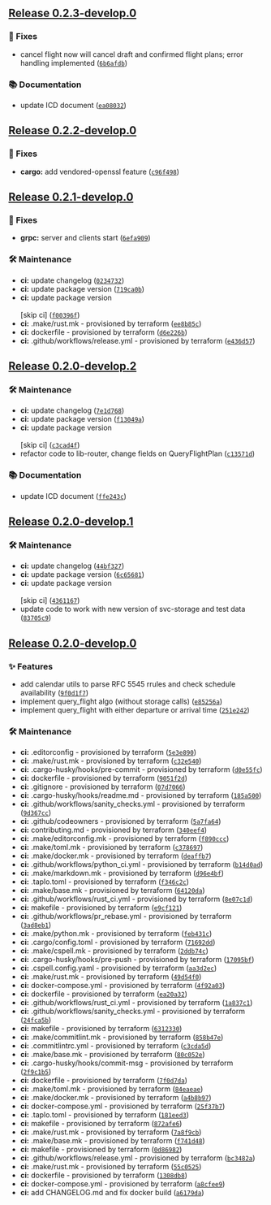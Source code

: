 ## [Release 0.2.3-develop.0](https://github.com/Arrow-air/svc-scheduler/releases/tag/v0.2.3-develop.0)

### 🐛 Fixes

- cancel flight now will cancel draft and confirmed flight plans; error handling implemented ([`6b6afdb`](https://github.com/Arrow-air/svc-scheduler/commit/6b6afdb545007c686f831c6cb34803d23e3720b8))

### 📚 Documentation

- update ICD document ([`ea08032`](https://github.com/Arrow-air/svc-scheduler/commit/ea08032666b9e60112414076f10001c19e1f9f23))

## [Release 0.2.2-develop.0](https://github.com/Arrow-air/svc-scheduler/releases/tag/v0.2.2-develop.0)

### 🐛 Fixes

-  **cargo:** add vendored-openssl feature ([`c96f498`](https://github.com/Arrow-air/svc-scheduler/commit/c96f498464f504716eb19bd2d1c44650785cef1e))

## [Release 0.2.1-develop.0](https://github.com/Arrow-air/svc-scheduler/releases/tag/v0.2.1-develop.0)

### 🐛 Fixes

-  **grpc:** server and clients start ([`6efa909`](https://github.com/Arrow-air/svc-scheduler/commit/6efa909a1953796cb712a9f878de9f8cdd8b66ba))

### 🛠 Maintenance

-  **ci:** update changelog ([`0234732`](https://github.com/Arrow-air/svc-scheduler/commit/023473211a26c1ad9378c771cedeaf96251bba62))
-  **ci:** update package version ([`719ca0b`](https://github.com/Arrow-air/svc-scheduler/commit/719ca0bdf1fad038279dce4efae9eb51e447466c))
-  **ci:** update package version<br/><br/>[skip ci] ([`f00396f`](https://github.com/Arrow-air/svc-scheduler/commit/f00396ffc79b8466b337ea36b75c325704db980c))
-  **ci:** .make/rust.mk - provisioned by terraform ([`ee8b85c`](https://github.com/Arrow-air/svc-scheduler/commit/ee8b85c26efe6e686aa8ca2ae9dcd931dd57f1a2))
-  **ci:** dockerfile - provisioned by terraform ([`d6e226b`](https://github.com/Arrow-air/svc-scheduler/commit/d6e226b670bee08a79675917b77e5e41f4665ccd))
-  **ci:** .github/workflows/release.yml - provisioned by terraform ([`e436d57`](https://github.com/Arrow-air/svc-scheduler/commit/e436d572e7561fd8996e961d5e561028adf79be6))

## [Release 0.2.0-develop.2](https://github.com/Arrow-air/svc-scheduler/releases/tag/v0.2.0-develop.2)

### 🛠 Maintenance

-  **ci:** update changelog ([`7e1d768`](https://github.com/Arrow-air/svc-scheduler/commit/7e1d7683b10479673e1652c8af3a4f54a744ed1d))
-  **ci:** update package version ([`f13049a`](https://github.com/Arrow-air/svc-scheduler/commit/f13049ae83fa18f713b95addf5c9d8555016fc5f))
-  **ci:** update package version<br/><br/>[skip ci] ([`c3cad4f`](https://github.com/Arrow-air/svc-scheduler/commit/c3cad4f9f73dd516db82eef5524b0c3b79e354b6))
- refactor code to lib-router, change fields on QueryFlightPlan ([`c13571d`](https://github.com/Arrow-air/svc-scheduler/commit/c13571d11c16112cb7dc3fd57afc489537322db7))

### 📚 Documentation

- update ICD document ([`ffe243c`](https://github.com/Arrow-air/svc-scheduler/commit/ffe243c365c3e2f90f9d4083b04af116d7fcf833))

## [Release 0.2.0-develop.1](https://github.com/Arrow-air/svc-scheduler/releases/tag/v0.2.0-develop.1)

### 🛠 Maintenance

-  **ci:** update changelog ([`44bf327`](https://github.com/Arrow-air/svc-scheduler/commit/44bf327bc02f5a05309e10fe9c43cf5efa083723))
-  **ci:** update package version ([`6c65681`](https://github.com/Arrow-air/svc-scheduler/commit/6c656810268afd35e0c3303af196e85f1c463462))
-  **ci:** update package version<br/><br/>[skip ci] ([`4361167`](https://github.com/Arrow-air/svc-scheduler/commit/43611676a4a4b372daf385492335719beda2031a))
- update code to work with new version of svc-storage and test data ([`83705c9`](https://github.com/Arrow-air/svc-scheduler/commit/83705c91a74c6615a4740f6761e9fb3597db3a58))

## [Release 0.2.0-develop.0](https://github.com/Arrow-air/svc-scheduler/releases/tag/v0.2.0-develop.0)

### ✨ Features

- add calendar utils to parse RFC 5545 rrules and check schedule availability ([`9f0d1f7`](https://github.com/Arrow-air/svc-scheduler/commit/9f0d1f72fb2db70d04563a5ba5d79b42b20f64a6))
- implement query_flight algo (without storage calls) ([`e85256a`](https://github.com/Arrow-air/svc-scheduler/commit/e85256a032403dc0ab5452f95352c3b1365bf2ed))
- implement query_flight with either departure or arrival time ([`251e242`](https://github.com/Arrow-air/svc-scheduler/commit/251e2424173aa87f49f4188a003b479348affc03))

### 🛠 Maintenance

-  **ci:** .editorconfig - provisioned by terraform ([`5e3e890`](https://github.com/Arrow-air/svc-scheduler/commit/5e3e8909ca9019d1a212b7c8d3daf807a48066a2))
-  **ci:** .make/rust.mk - provisioned by terraform ([`c32e540`](https://github.com/Arrow-air/svc-scheduler/commit/c32e540748be0a314e653938f685da438d474ad9))
-  **ci:** .cargo-husky/hooks/pre-commit - provisioned by terraform ([`d0e55fc`](https://github.com/Arrow-air/svc-scheduler/commit/d0e55fc4134d601e5f4173933fa401fa429311df))
-  **ci:** dockerfile - provisioned by terraform ([`9051f2d`](https://github.com/Arrow-air/svc-scheduler/commit/9051f2de6a1d5717d773702f4d19759154924d11))
-  **ci:** .gitignore - provisioned by terraform ([`07d7066`](https://github.com/Arrow-air/svc-scheduler/commit/07d70665682a12cb3e812471b7cc948c4a4fb9ce))
-  **ci:** .cargo-husky/hooks/readme.md - provisioned by terraform ([`185a500`](https://github.com/Arrow-air/svc-scheduler/commit/185a500026df443663c3a5ad41cdbb8c8805b84b))
-  **ci:** .github/workflows/sanity_checks.yml - provisioned by terraform ([`9d367cc`](https://github.com/Arrow-air/svc-scheduler/commit/9d367ccb14e853a8652e4eb36ca07466ab2c9201))
-  **ci:** .github/codeowners - provisioned by terraform ([`5a7fa64`](https://github.com/Arrow-air/svc-scheduler/commit/5a7fa641060877deca5e635bfc9ddd65cbcbee33))
-  **ci:** contributing.md - provisioned by terraform ([`340eef4`](https://github.com/Arrow-air/svc-scheduler/commit/340eef4a0b8d73b4996ea71ca880c286e500d059))
-  **ci:** .make/editorconfig.mk - provisioned by terraform ([`f890ccc`](https://github.com/Arrow-air/svc-scheduler/commit/f890ccc2649caa8b1817296d3f8c01d6d2e66e24))
-  **ci:** .make/toml.mk - provisioned by terraform ([`c378697`](https://github.com/Arrow-air/svc-scheduler/commit/c378697f5d9f1968cce37ff00177add220b615ec))
-  **ci:** .make/docker.mk - provisioned by terraform ([`deaffb7`](https://github.com/Arrow-air/svc-scheduler/commit/deaffb707f96d272830cc2eb953ea84b9f86e456))
-  **ci:** .github/workflows/python_ci.yml - provisioned by terraform ([`b14d0ad`](https://github.com/Arrow-air/svc-scheduler/commit/b14d0ad85cdd79c8d631c89e62e1cf88862688aa))
-  **ci:** .make/markdown.mk - provisioned by terraform ([`d96e4bf`](https://github.com/Arrow-air/svc-scheduler/commit/d96e4bf2d09bab2fcdb8c1ccf45e4bbb4a6701a3))
-  **ci:** .taplo.toml - provisioned by terraform ([`f346c2c`](https://github.com/Arrow-air/svc-scheduler/commit/f346c2cb9e7677a23ce87090d97f6947725c5b39))
-  **ci:** .make/base.mk - provisioned by terraform ([`64120da`](https://github.com/Arrow-air/svc-scheduler/commit/64120da58a0934b095a2118d6118e7b2af95d80b))
-  **ci:** .github/workflows/rust_ci.yml - provisioned by terraform ([`8e07c1d`](https://github.com/Arrow-air/svc-scheduler/commit/8e07c1d044d27adedd76f05b026fa3dec9cce097))
-  **ci:** makefile - provisioned by terraform ([`e9cf121`](https://github.com/Arrow-air/svc-scheduler/commit/e9cf121e9a22eb0648fa6d0e4c5ff80a784aea0a))
-  **ci:** .github/workflows/pr_rebase.yml - provisioned by terraform ([`3ad8eb1`](https://github.com/Arrow-air/svc-scheduler/commit/3ad8eb1930705e3c30e7c208eb6411f5e7c7eeae))
-  **ci:** .make/python.mk - provisioned by terraform ([`feb431c`](https://github.com/Arrow-air/svc-scheduler/commit/feb431cb8d3ac16ff77e8fec55c8020b890251a3))
-  **ci:** .cargo/config.toml - provisioned by terraform ([`71692dd`](https://github.com/Arrow-air/svc-scheduler/commit/71692ddcf710ad32e95e14e84707ea9f1adab211))
-  **ci:** .make/cspell.mk - provisioned by terraform ([`2ddb74c`](https://github.com/Arrow-air/svc-scheduler/commit/2ddb74c34c201385b4a79c6b66c0f09f3756d63c))
-  **ci:** .cargo-husky/hooks/pre-push - provisioned by terraform ([`17095bf`](https://github.com/Arrow-air/svc-scheduler/commit/17095bfe7870e8459e840b7d30046d65c04d1d76))
-  **ci:** .cspell.config.yaml - provisioned by terraform ([`aa3d2ec`](https://github.com/Arrow-air/svc-scheduler/commit/aa3d2ec207511ef5d030b739dfd5b30d235acc16))
-  **ci:** .make/rust.mk - provisioned by terraform ([`49d54f0`](https://github.com/Arrow-air/svc-scheduler/commit/49d54f032af404008e2e860aae26189004fa763c))
-  **ci:** docker-compose.yml - provisioned by terraform ([`4f92a03`](https://github.com/Arrow-air/svc-scheduler/commit/4f92a03392cc72c6aa381f27754209f085b35eef))
-  **ci:** dockerfile - provisioned by terraform ([`ea20a32`](https://github.com/Arrow-air/svc-scheduler/commit/ea20a323133a9677eda9db90b121752dcc551508))
-  **ci:** .github/workflows/rust_ci.yml - provisioned by terraform ([`1a837c1`](https://github.com/Arrow-air/svc-scheduler/commit/1a837c14e6dd789b31ee9d36a8733d5c96719b75))
-  **ci:** .github/workflows/sanity_checks.yml - provisioned by terraform ([`24fca5b`](https://github.com/Arrow-air/svc-scheduler/commit/24fca5b02eb41d82ad59ad1792f35fc0ec4c4f03))
-  **ci:** makefile - provisioned by terraform ([`6312330`](https://github.com/Arrow-air/svc-scheduler/commit/63123308b95dfd8146042cfcfc4284a0337beed5))
-  **ci:** .make/commitlint.mk - provisioned by terraform ([`858b47e`](https://github.com/Arrow-air/svc-scheduler/commit/858b47e27d6663bd379be17c008b5bbe0542011a))
-  **ci:** .commitlintrc.yml - provisioned by terraform ([`c3cda5d`](https://github.com/Arrow-air/svc-scheduler/commit/c3cda5d92956c4d957a7a7e0879ed90e2e73a404))
-  **ci:** .make/base.mk - provisioned by terraform ([`80c052e`](https://github.com/Arrow-air/svc-scheduler/commit/80c052ed2f8c3e9b441603632c0d2688fb08c3f9))
-  **ci:** .cargo-husky/hooks/commit-msg - provisioned by terraform ([`2f9c1b5`](https://github.com/Arrow-air/svc-scheduler/commit/2f9c1b5df39162f552ba2aa478051a23363b683b))
-  **ci:** dockerfile - provisioned by terraform ([`7f0d7da`](https://github.com/Arrow-air/svc-scheduler/commit/7f0d7da5bced7150f364c535182e0e05ed37ea14))
-  **ci:** .make/toml.mk - provisioned by terraform ([`84eaeae`](https://github.com/Arrow-air/svc-scheduler/commit/84eaeae8a126d045689c38a78f71e3cd62c64d91))
-  **ci:** .make/docker.mk - provisioned by terraform ([`a4b8b97`](https://github.com/Arrow-air/svc-scheduler/commit/a4b8b97e1e33fa693f5559b62f22615651944c0b))
-  **ci:** docker-compose.yml - provisioned by terraform ([`25f37b7`](https://github.com/Arrow-air/svc-scheduler/commit/25f37b76fdbff5404c6050c911aaa1fe9cb53cb5))
-  **ci:** .taplo.toml - provisioned by terraform ([`181eed3`](https://github.com/Arrow-air/svc-scheduler/commit/181eed37d4622456a12e7a9e841a177d7108ca75))
-  **ci:** makefile - provisioned by terraform ([`872afe6`](https://github.com/Arrow-air/svc-scheduler/commit/872afe623b5392c8f4b03a55eb80f42afbc7bdf7))
-  **ci:** .make/rust.mk - provisioned by terraform ([`7a8f9cb`](https://github.com/Arrow-air/svc-scheduler/commit/7a8f9cb030a17b1bb23a0b46256c474997b66247))
-  **ci:** .make/base.mk - provisioned by terraform ([`f741d48`](https://github.com/Arrow-air/svc-scheduler/commit/f741d48af627dab0cdcb1de8de4d34f7d98f8190))
-  **ci:** makefile - provisioned by terraform ([`0d86982`](https://github.com/Arrow-air/svc-scheduler/commit/0d869827ad4eac3453f03761cd005f432593fc15))
-  **ci:** .github/workflows/release.yml - provisioned by terraform ([`bc3482a`](https://github.com/Arrow-air/svc-scheduler/commit/bc3482a5c96f47c3cf29b3d3acf6ec8a00d09a8f))
-  **ci:** .make/rust.mk - provisioned by terraform ([`55c0525`](https://github.com/Arrow-air/svc-scheduler/commit/55c0525bb7419264d23c34019114d702cbd4fb31))
-  **ci:** dockerfile - provisioned by terraform ([`1308db8`](https://github.com/Arrow-air/svc-scheduler/commit/1308db88c6324a6e25be45c303e6afe62d645b65))
-  **ci:** docker-compose.yml - provisioned by terraform ([`a8cfee9`](https://github.com/Arrow-air/svc-scheduler/commit/a8cfee9e72997240591586a4fcc39db4eb5afb53))
-  **ci:** add CHANGELOG.md and fix docker build ([`a6179da`](https://github.com/Arrow-air/svc-scheduler/commit/a6179dac227a5b6c943b869893ebbbf345960674))
